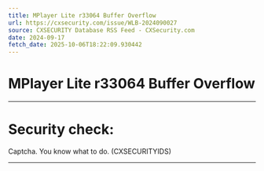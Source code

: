 ```yaml
---
title: MPlayer Lite r33064 Buffer Overflow
url: https://cxsecurity.com/issue/WLB-2024090027
source: CXSECURITY Database RSS Feed - CXSecurity.com
date: 2024-09-17
fetch_date: 2025-10-06T18:22:09.930442
---
```


# MPlayer Lite r33064 Buffer Overflow

---

# Security check:

Captcha. You know what to do. (CXSECURITYIDS)

---